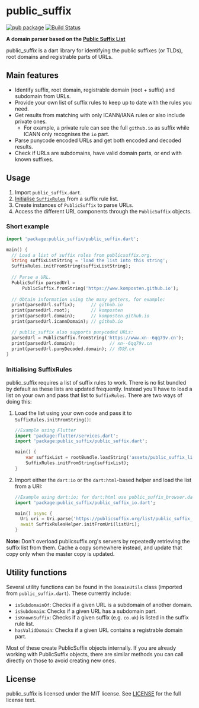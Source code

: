 # public_suffix
[![pub package](https://img.shields.io/pub/v/public_suffix.svg)](https://pub.dev/packages/public_suffix)
[![Build Status](https://travis-ci.com/Komposten/public_suffix.svg?branch=master)](https://travis-ci.com/Komposten/public_suffix)

**A domain parser based on the [Public Suffix List](https://publicsuffix.org/)**

public_suffix is a dart library for identifying the public suffixes (or TLDs), root domains and registrable parts of URLs.

## Main features
- Identify suffix, root domain, registrable domain (root + suffix) and subdomain from URLs.
- Provide your own list of suffix rules to keep up to date with the rules you need.
- Get results from matching with only ICANN/IANA rules or also include private ones.
	- For example, a private rule can see the full `github.io` as suffix while ICANN only recognises the `io` part.
- Parse punycode encoded URLs and get both encoded and decoded results.
- Check if URLs are subdomains, have valid domain parts, or end with known suffixes.

## Usage
1) Import `public_suffix.dart`.
2) [Initialise `SuffixRules`](#initialising-suffixrules) from a suffix rule list.
3) Create instances of `PublicSuffix` to parse URLs.
4) Access the different URL components through the `PublicSuffix` objects.

### Short example
```dart
import 'package:public_suffix/public_suffix.dart';

main() {
  // Load a list of suffix rules from publicsuffix.org.
  String suffixListString = 'load the list into this string';
  SuffixRules.initFromString(suffixListString);
	  
  // Parse a URL.
  PublicSuffix parsedUrl =
      PublicSuffix.fromString('https://www.komposten.github.io');
	  
  // Obtain information using the many getters, for example:
  print(parsedUrl.suffix);      // github.io
  print(parsedUrl.root);        // komposten
  print(parsedUrl.domain);      // komposten.github.io
  print(parsedUrl.icannDomain); // github.io

  // public_suffix also supports punycoded URLs:
  parsedUrl = PublicSuffix.fromString('https://www.xn--6qq79v.cn');
  print(parsedUrl.domain);             // xn--6qq79v.cn
  print(parsedUrl.punyDecoded.domain); // 你好.cn
}
```

### Initialising SuffixRules
public_suffix requires a list of suffix rules to work. There is no list bundled by default as these lists are updated frequently.
Instead you'll have to load a list on your own and pass that list to `SuffixRules`. There are two ways of doing this:
1) Load the list using your own code and pass it to `SuffixRules.initFromString()`:
   ```dart
   //Example using Flutter
   import 'package:flutter/services.dart';
   import 'package:public_suffix/public_suffix.dart';
   
   main() {
       var suffixList = rootBundle.loadString('assets/public_suffix_list.dat');
       SuffixRules.initFromString(suffixList);
   }
   ```
2) Import either the `dart:io` or the `dart:html`-based helper and load the list from a URI:
   ```dart
   //Example using dart:io; for dart:html use public_suffix_browser.dart instead.
   import 'package:public_suffix/public_suffix_io.dart';
   
   main() async {
     Uri uri = Uri.parse('https://publicsuffix.org/list/public_suffix_list.dat');
     await SuffixRulesHelper.initFromUri(listUri);
   }
   ```

**Note:** Don't overload publicsuffix.org's servers by repeatedly retrieving the suffix list from them. Cache a copy somewhere instead, and update that copy only when the master copy is updated.

## Utility functions
Several utility functions can be found in the `DomainUtils` class (imported from `public_suffix.dart`). These currently include:
- `isSubdomainOf`: Checks if a given URL is a subdomain of another domain.
- `isSubdomain`: Checks if a given URL has a subdomain part.
- `isKnownSuffix`: Checks if a given suffix (e.g. `co.uk`) is listed in the suffix rule list.
- `hasValidDomain`: Checks if a given URL contains a registrable domain part.

Most of these create PublicSuffix objects internally. If you are already working with PublicSuffix objects, there are similar methods you can call directly on those to avoid creating new ones.

## License
public_suffix is licensed under the MIT license. See [LICENSE](https://github.com/Komposten/public_suffix/blob/master/LICENSE) for the full license text.
